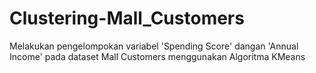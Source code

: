 # Clustering-Mall_Customers
Melakukan pengelompokan variabel 'Spending Score' dangan 'Annual Income' pada dataset Mall Customers menggunakan Algoritma KMeans
